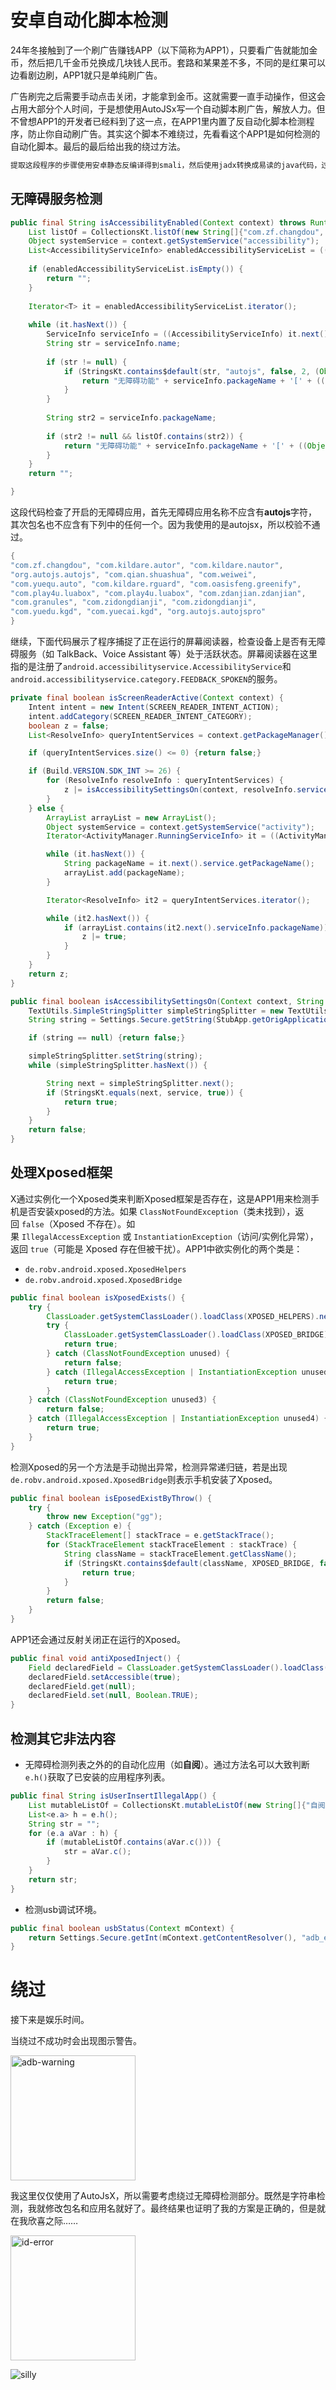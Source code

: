 # 安卓自动化脚本检测

24年冬接触到了一个刷广告赚钱APP（以下简称为APP1），只要看广告就能加金币，然后把几千金币兑换成几块钱人民币。套路和某果差不多，不同的是红果可以边看剧边刷，APP1就只是单纯刷广告。

广告刷完之后需要手动点击关闭，才能拿到金币。这就需要一直手动操作，但这会占用大部分个人时间，于是想使用AutoJSx写一个自动脚本刷广告，解放人力。但不曾想APP1的开发者已经料到了这一点，在APP1里内置了反自动化脚本检测程序，防止你自动刷广告。其实这个脚本不难绕过，先看看这个APP1是如何检测的自动化脚本。最后的最后给出我的绕过方法。

```alert type=note
提取这段程序的步骤使用安卓静态反编译得到smali，然后使用jadx转换成易读的java代码，过程不在此描述。
```

## 无障碍服务检测

```java
public final String isAccessibilityEnabled(Context context) throws RuntimeException {
	List listOf = CollectionsKt.listOf(new String[]{"com.zf.changdou", "com.kildare.autor", "com.kildare.nautor", "org.autojs.autojs", "com.qian.shuashua", "com.weiwei", "com.yuequ.auto", "com.kildare.rguard", "com.oasisfeng.greenify", "com.play4u.luabox", "com.play4u.luabox", "com.zdanjian.zdanjian", "com.granules", "com.zidongdianji", "com.zidongdianji", "com.yuedu.kgd", "com.yuecai.kgd", "org.autojs.autojspro"});
	Object systemService = context.getSystemService("accessibility");
	List<AccessibilityServiceInfo> enabledAccessibilityServiceList = ((AccessibilityManager) systemService).getEnabledAccessibilityServiceList(16);
	
    if (enabledAccessibilityServiceList.isEmpty()) {
		return "";
	}
	
    Iterator<T> it = enabledAccessibilityServiceList.iterator();
	
    while (it.hasNext()) {
		ServiceInfo serviceInfo = ((AccessibilityServiceInfo) it.next()).getResolveInfo().serviceInfo;
		String str = serviceInfo.name;
		
        if (str != null) {
			if (StringsKt.contains$default(str, "autojs", false, 2, (Object) null)) {
	    		return "无障碍功能" + serviceInfo.packageName + '[' + ((Object) serviceInfo.applicationInfo.nonLocalizedLabel) + ']';
			}
		}
		
        String str2 = serviceInfo.packageName;
		
        if (str2 != null && listOf.contains(str2)) {
			return "无障碍功能" + serviceInfo.packageName + '[' + ((Object) serviceInfo.applicationInfo.nonLocalizedLabel) + ']';
		}
	}
	return "";

}
```

这段代码检查了开启的无障碍应用，首先无障碍应用名称不应含有**autojs**字符，其次包名也不应含有下列中的任何一个。因为我使用的是autojsx，所以校验不通过。

```C
{
"com.zf.changdou", "com.kildare.autor", "com.kildare.nautor", 
"org.autojs.autojs", "com.qian.shuashua", "com.weiwei", 
"com.yuequ.auto", "com.kildare.rguard", "com.oasisfeng.greenify", 
"com.play4u.luabox", "com.play4u.luabox", "com.zdanjian.zdanjian", 
"com.granules", "com.zidongdianji", "com.zidongdianji", 
"com.yuedu.kgd", "com.yuecai.kgd", "org.autojs.autojspro"
}
```

继续，下面代码展示了程序捕捉了正在运行的屏幕阅读器，检查设备上是否有无障碍服务（如 TalkBack、Voice Assistant 等）处于活跃状态。屏幕阅读器在这里指的是注册了`android.accessibilityservice.AccessibilityService`和`android.accessibilityservice.category.FEEDBACK_SPOKEN`的服务。

```java
private final boolean isScreenReaderActive(Context context) {
	Intent intent = new Intent(SCREEN_READER_INTENT_ACTION);
	intent.addCategory(SCREEN_READER_INTENT_CATEGORY);
	boolean z = false;
	List<ResolveInfo> queryIntentServices = context.getPackageManager().queryIntentServices(intent, 0);

	if (queryIntentServices.size() <= 0) {return false;}

	if (Build.VERSION.SDK_INT >= 26) {
		for (ResolveInfo resolveInfo : queryIntentServices) {
			z |= isAccessibilitySettingsOn(context, resolveInfo.serviceInfo.packageName + '/' + resolveInfo.serviceInfo.name);
		}
	} else {
		ArrayList arrayList = new ArrayList();
		Object systemService = context.getSystemService("activity");
		Iterator<ActivityManager.RunningServiceInfo> it = ((ActivityManager) systemService).getRunningServices(Integer.MAX_VALUE).iterator();

		while (it.hasNext()) {
			String packageName = it.next().service.getPackageName();
			arrayList.add(packageName);
		}

		Iterator<ResolveInfo> it2 = queryIntentServices.iterator();

		while (it2.hasNext()) {
			if (arrayList.contains(it2.next().serviceInfo.packageName)) {
				z |= true;
			}
		}
	}
	return z;
}

public final boolean isAccessibilitySettingsOn(Context context, String service) {
	TextUtils.SimpleStringSplitter simpleStringSplitter = new TextUtils.SimpleStringSplitter(':');
	String string = Settings.Secure.getString(StubApp.getOrigApplicationContext(context.getApplicationContext()).getContentResolver(), "enabled_accessibility_services");

	if (string == null) {return false;}

	simpleStringSplitter.setString(string);
	while (simpleStringSplitter.hasNext()) {

		String next = simpleStringSplitter.next();
		if (StringsKt.equals(next, service, true)) {
			return true;
		}
	}
	return false;
}
```

## 处理Xposed框架

X通过实例化一个Xposed类来判断Xposed框架是否存在，这是APP1用来检测手机是否安装xposed的方法。如果 `ClassNotFoundException`（类未找到），返回 `false`（Xposed 不存在）。如果 `IllegalAccessException` 或 `InstantiationException`（访问/实例化异常），返回 `true`（可能是 Xposed 存在但被干扰）。APP1中欲实例化的两个类是：
- `de.robv.android.xposed.XposedHelpers`    
- `de.robv.android.xposed.XposedBridge`
```java
public final boolean isXposedExists() {
	try {
		ClassLoader.getSystemClassLoader().loadClass(XPOSED_HELPERS).newInstance();
		try {
			ClassLoader.getSystemClassLoader().loadClass(XPOSED_BRIDGE).newInstance();
			return true;
		} catch (ClassNotFoundException unused) {
			return false;
		} catch (IllegalAccessException | InstantiationException unused2) {
			return true;
		}
	} catch (ClassNotFoundException unused3) {
		return false;
	} catch (IllegalAccessException | InstantiationException unused4) {
		return true;
	}
}
```

检测Xposed的另一个方法是手动抛出异常，检测异常递归链，若是出现`de.robv.android.xposed.XposedBridge`则表示手机安装了Xposed。
```java
public final boolean isEposedExistByThrow() {
	try {
		throw new Exception("gg");
	} catch (Exception e) {
		StackTraceElement[] stackTrace = e.getStackTrace();
		for (StackTraceElement stackTraceElement : stackTrace) {
			String className = stackTraceElement.getClassName();
			if (StringsKt.contains$default(className, XPOSED_BRIDGE, false, 2, (Object) null)) {
				return true;
			}
		}
		return false;
	}
}
```

APP1还会通过反射关闭正在运行的Xposed。
```java
public final void antiXposedInject() {
	Field declaredField = ClassLoader.getSystemClassLoader().loadClass(XPOSED_BRIDGE).getDeclaredField("disableHooks");
	declaredField.setAccessible(true);
	declaredField.get(null);
	declaredField.set(null, Boolean.TRUE);
}
```

## 检测其它非法内容

- 无障碍检测列表之外的的自动化应用（如**自阅**）。通过方法名可以大致判断`e.h()`获取了已安装的应用程序列表。
```java
public final String isUserInsertIllegalApp() {
	List mutableListOf = CollectionsKt.mutableListOf(new String[]{"自阅"});
	List<e.a> h = e.h();
	String str = "";
	for (e.a aVar : h) {
		if (mutableListOf.contains(aVar.c())) {
			str = aVar.c();
		}
	}
	return str;
}
```

- 检测usb调试环境。
```java
public final boolean usbStatus(Context mContext) {
	return Settings.Secure.getInt(mContext.getContentResolver(), "adb_enabled", 0) > 0;
}
```

# 绕过

接下来是娱乐时间。

当绕过不成功时会出现图示警告。

<img src="adb-warning.png" alt="adb-warning" width="200px">

我这里仅仅使用了AutoJsX，所以需要考虑绕过无障碍检测部分。既然是字符串检测，我就修改包名和应用名就好了。最终结果也证明了我的方案是正确的，但是就在我欣喜之际……

<img src="id-error.png" alt="id-error" width="200px">

![silly](emoji-silly.png)
